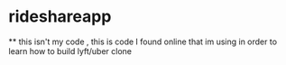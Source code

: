 # rideshareapp

** this isn't my code , this is code I found online that im using in order to learn 
how to build lyft/uber clone 
